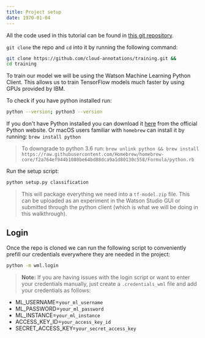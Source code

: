 ```yaml
---
title: Project setup
date: 1970-01-04
---
```

All the code used in this tutorial can be found in [this git repository](https://github.com/cloud-annotations/training).

`git clone` the repo and `cd` into it by running the following command:
```bash
git clone https://github.com/cloud-annotations/training.git &&
cd training
```

To train our model we will be using the Watson Machine Learning Python Client. This allows us to train TensorFlow models much faster by using GPUs provided by IBM.

To check if you have python installed run:
```bash
python --version; python3 --version
```

If you don't have Python installed you can download it [here](https://www.python.org/downloads/release/python-367/) from the official Python website. Or macOS users familiar with `homebrew` can install it by running: `brew install python`

> To downgrade to python 3.6 run: `brew unlink python && brew install https://raw.githubusercontent.com/Homebrew/homebrew-core/f2a764ef944b1080be64bd88dca9a1d80130c558/Formula/python.rb`

Run the setup script:
```bash
python setup.py classification
```
> This will package everything we need into a `tf-model.zip` file. This can be uploaded as an experiment in the Watson Studio GUI or submitted through the python client (which is what we will be doing in this walkthrough).

## Login
Once the repo is cloned we can run the following script to conveniently prefill our credentials everywhere they are needed in the project:
```bash
python -m wml.login
```

> **Note:** If you are having issues with the login script or want to enter your credentials manually, just create a `.credentials_wml` file and add your credentials as follows:
* ML_USERNAME=`your_ml_username`
* ML_PASSWORD=`your_ml_password`
* ML_INSTANCE=`your_ml_instance`
* ACCESS_KEY_ID=`your_access_key_id`
* SECRET_ACCESS_KEY=`your_secret_access_key`

